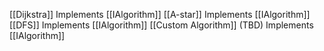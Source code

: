 [[Dijkstra]] Implements [[IAlgorithm]]
[[A-star]] Implements [[IAlgorithm]]
[[DFS]] Implements [[IAlgorithm]]
[[Custom Algorithm]] (TBD) Implements [[IAlgorithm]]